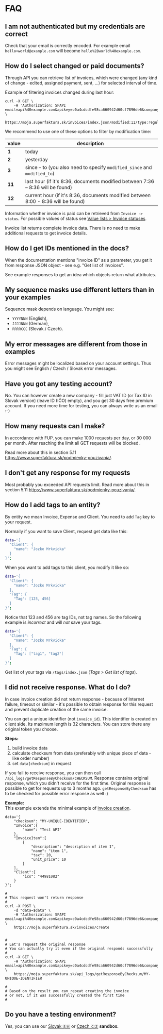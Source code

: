 # FAQ

## I am not authenticated but my credentials are correct

Check that your email is correctly encoded.
For example email `hello+world@example.com` will become `hello%2Bworld%40example.com`.

## How do I select changed or paid documents?

Through API you can retrieve list of invoices, which were changed (any kind of change - edited, assigned payment, sent, ...)
for selected interval of time.

Example of filtering invoices changed during last hour:

```
curl -X GET \
    -H 'Authorization: SFAPI email=api%40example.com&apikey=c0a4cdcdfe98ca660942d60cf7896de6&company_id=' \
    https://moja.superfaktura.sk/invoices/index.json/modified:11/type:regular
```


We recommend to use one of these options to filter by modification time:

| value  | description                                                                       |
| ------ | --------------------------------------------------------------------------------- |
| **1**  | today                                                                             |
| **2**  | yesterday                                                                         |
| **3**  | since – to (you also need to specify `modified_since` and `modified_to`)          |
| **11** | last hour (if it's 8:36, documents modified between 7:36 – 8:36 will be found)    |
| **12** | current hour (if it's 8:36, documents modified between 8:00 - 8:36 will be found) |

Information whether invoice is paid can be retrieved from `Invoice -> status`.
For possible values of status see [Value lists > Invoice statuses](value-lists.md#invoice-statuses).

Invoice list returns complete invoice data. There is no need to make additional requests to get invoice details.






## How do I get IDs mentioned in the docs?

When the documentation mentions "invoice ID" as a parameter,
you get it from response JSON object - see e.g. "Get list of invoices".
 
See example responses to get an idea which objects return what attributes.


## My sequence masks use different letters than in your examples

Sequence mask depends on language. You might see:
- `YYYYNNN` (English),
- `JJJJNNN` (German),
- `RRRRCCC` (Slovak / Czech).


## My error messages are different from those in examples

Error messages might be localized based on your account settings.
Thus you might see English / Czech / Slovak error messages.


## Have you got any testing account?

No. You can however create a new company - fill just VAT ID (or Tax ID in Slovak version) (leave ID (IČO) empty),
and you get 30 days free premium account.
If you need more time for testing, you can always write us an email :-)


## How many requests can I make?

In accordance with FUP, you can make 1000 requests per day, or 30&nbsp;000 per month.
After reaching the limit all GET requests will be blocked.

Read more about this in section 5.11 https://www.superfaktura.sk/podmienky-pouzivania/.


## I don't get any response for my requests

Most probably you exceeded API requests limit.
Read more about this in section 5.11 https://www.superfaktura.sk/podmienky-pouzivania/.


## How do I add tags to an entity?

By entity we mean Invoice, Expense and Client.
You need to add `Tag` key to your request.


Normally if you want to save Client, request get data like this:
```sh
data='{
  "Client": {
    "name": "Jozko Mrkvicka"
  }
}';
```

When you want to add tags to this client, you modify it like so:
```sh
data='{
  "Client": {
    "name": "Jozko Mrkvicka"
  },
  "Tag": {
    "Tag": [123, 456]
  }
}';
```

Notice that 123 and 456 are tag IDs, not tag names.
So the following example is *incorrect* and will *not* save your tags.

```sh
data='{
  "Client": {
    "name": "Jozko Mrkvicka"
  },
  "Tag": {
    "Tag": ["tag1", "tag2"]
  }
}';
```

Get list of your tags via `/tags/index.json` (*Tags > Get list of tags*).



## I did not receive response. What do I do?

In case invoice creation did not return response - because of Internet failure, timeout or similar - it's possible to obtain response for this request and prevent duplicate creation of the same invoice.

You can get a unique identifier (not `invoice_id`).
This identifier is created on client side.
Its maximum length is 32 characters.
You can store there any original token you choose.


**Steps:**
1. build invoice data
2. calculate checksum from data (preferably with unique piece of data - like order number)
3. set `data[checksum]` in request


If you fail to receive response, you can then call `/api_logs/getResponseByChecksum/CHECKSUM`.
Response contains original response, which you didn't receive for the first time.
Original response is possible to get for requests up to 3 months ago.
`getResponseByChecksum` has to be checked for possible error response as well :)


**Example:**  
This example extends the minimal example of [invoice creation](invoice.md#add-invoice).

```
data='{
    "checksum": "MY-UNIQUE-IDENTIFIER",
    "Invoice":{
        "name": "Test API"
    },
    "InvoiceItem":[
        {
            "description": "description of item 1",
            "name": "item 1",
            "tax": 20,
            "unit_price": 10
        }
    ],
    "Client":{
        "ico": "44981082"
    }
}';

#
# This request won't return response
#
curl -X POST \
    -d "data=$data" \
    -H "Authorization: SFAPI email=api%40example.com&apikey=c0a4cdcdfe98ca660942d60cf7896de6&company_id=" \
    https://moja.superfaktura.sk/invoices/create


#
# Let's request the original response
# You can actually try it even if the original responds successfully
#
curl -X GET \
    -H "Authorization: SFAPI email=api%40example.com&apikey=c0a4cdcdfe98ca660942d60cf7896de6&company_id=" \
    https://moja.superfaktura.sk/api_logs/getResponseByChecksum/MY-UNIQUE-IDENTIFIER

#
# Based on the result you can repeat creating the invoice
# or not, if it was successfully created the first time
#
```

## Do you have a testing environment?

Yes, you can use our [Slovak 🇸🇰](https://sandbox.superfaktura.sk/)
or [Czech 🇨🇿](https://sandbox.superfaktura.cz/) **sandbox**.